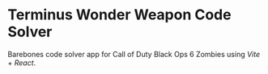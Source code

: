 # Terminus Wonder Weapon Code Solver

Barebones code solver app for Call of Duty Black Ops 6 Zombies using *Vite* + *React*.
